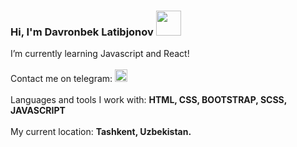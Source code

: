 ### Hi, I'm Davronbek Latibjonov <img src="https://media1.giphy.com/media/gM5qFksULw54NMWyry/giphy.gif?cid=ecf05e47rtue39bfx62k9lfa707kxi2sgfh9n6jbs8oazyiz&rid=giphy.gif&ct=s" width="40px"/>

I’m currently learning Javascript and React! <br/>
<br/>
 Contact me on telegram:
<a href="https://t.me/Abu_turob_001"><img src="https://www.freepnglogos.com/uploads/telegram-logo-png-0.png" width="20px"/></a> 
<br/> <br/>
Languages and tools I work with:
<strong>HTML, CSS, BOOTSTRAP, SCSS, JAVASCRIPT</strong>
<br/><br/>
My current location: <strong>Tashkent, Uzbekistan.</strong>
<!--
- 🔭 I’m currently working on ...
- 🌱 I’m currently learning ...
- 📫 How to reach me: ...
- ⚡ Fun fact: ...
How to reach me: [@azizbekkhabibullaev](https://instagram.com/azizbekkhabibullaev/)
-->
